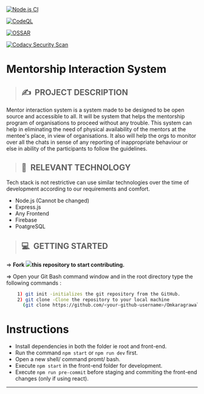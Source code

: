 [![Node.js CI](https://github.com/StudentConnects/Mentorspi-Interaction-System/actions/workflows/node.js.yml/badge.svg?branch=main&event=push)](https://github.com/StudentConnects/Mentorspi-Interaction-System/actions/workflows/node.js.yml)

[![CodeQL](https://github.com/StudentConnects/Mentorspi-Interaction-System/actions/workflows/codeql-analysis.yml/badge.svg?branch=main&event=push)](https://github.com/StudentConnects/Mentorspi-Interaction-System/actions/workflows/codeql-analysis.yml)

[![OSSAR](https://github.com/StudentConnects/Mentorspi-Interaction-System/actions/workflows/ossar-analysis.yml/badge.svg?branch=main&event=push)](https://github.com/StudentConnects/Mentorspi-Interaction-System/actions/workflows/ossar-analysis.yml)

[![Codacy Security Scan](https://github.com/StudentConnects/Mentorspi-Interaction-System/actions/workflows/codacy-analysis.yml/badge.svg?branch=main&event=push)](https://github.com/StudentConnects/Mentorspi-Interaction-System/actions/workflows/codacy-analysis.yml)
<br>


# **Mentorship Interaction System**

>## ✍&nbsp; PROJECT DESCRIPTION
Mentor interaction system is a system made to be designed to be open source and accessible to all. It will be system that helps the mentorship program of organisations to proceed without any trouble. This system can help in eliminating the need of physical availability of the mentors at the mentee's place, in view of organisations. It also will help the orgs to monitor over all the chats in sense of any reporting of inappropriate behaviour or else in ability of the participants to follow the guidelines.


>## 📂&nbsp; RELEVANT TECHNOLOGY
Tech stack is not restrictive can use similar technologies over the time of development according to our requirements and comfort.

* Node.js (Cannot be changed)
* Express.js
* Any Frontend
* Firebase
* PoatgreSQL

>## 💻&nbsp; GETTING STARTED

=> **Fork <a href=https://github.com/Omkaragrawal/Mentorship-Interaction-System><img src="https://img.icons8.com/ios/24/000000/code-fork.png"></a>this repository to start contributing.**

=> Open your Git Bash command window and in the root directory type the following commands :
```bash
    1) git init -initializes the git repository from the GitHub. 
    2) git clone -Clone the repository to your local machine
      (git clone https://github.com/<your-github-username>/Omkaragrawal/Mentorship-Interaction-System)
```    

# Instructions
* Install dependencies in both the folder ie root and front-end.
* Run the command ```npm start``` or ```npm run dev``` first.
* Open a new shell/ command promt/ bash.
* Execute ```npm start``` in the front-end folder for development.
* Execute ```npm run pre-commit``` before staging and commiting the front-end changes (only if using react).
<hr>
